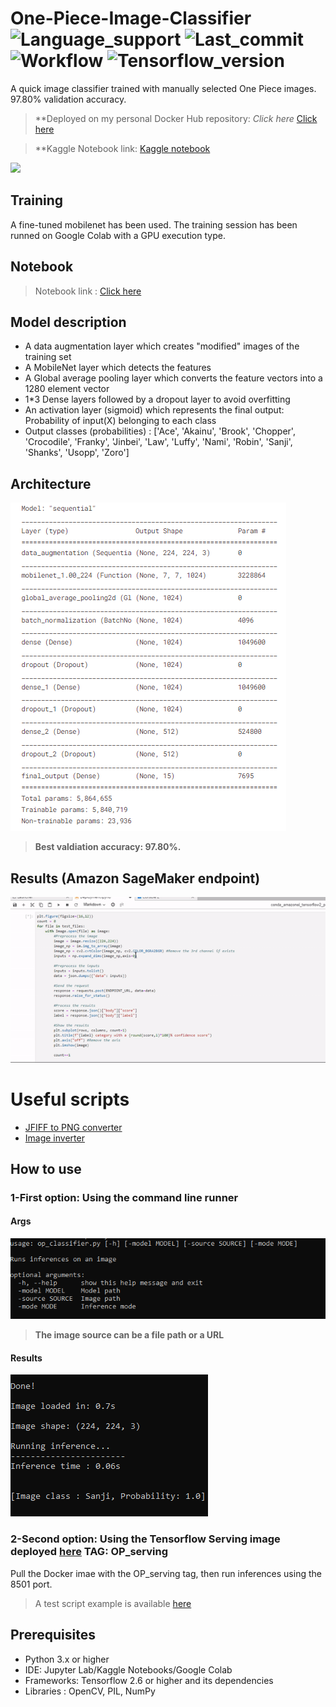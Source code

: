 # One-Piece-Image-Classifier ![Language_support](https://img.shields.io/pypi/pyversions/Tensorflow) ![Last_commit](https://img.shields.io/github/last-commit/JustSecret123/Human-pose-estimation) ![Workflow](https://img.shields.io/github/workflow/status/JustSecret123/Human-pose-estimation/Pylint/main) ![Tensorflow_version](https://img.shields.io/badge/Tensorflow%20version-2.6.2-orange)

A quick image classifier trained with manually selected One Piece images. 97.80% validation accuracy.

> **Deployed on my personal Docker Hub repository: *Click here* [Click here](https://hub.docker.com/repository/docker/ibrahimserouis/my-tensorflow-models)

> **Kaggle Notebook link:  [Kaggle notebook](https://www.kaggle.com/ibrahimserouis99/one-piece-image-classifier-notebook)

<a href="https://www.linkedin.com/in/ibrahim-serouis-b05378181/">
  <img src="https://img.shields.io/badge/LinkedIn-Ibrahim%20Serouis-blue?link=http://left&link=http://right)"/>
</a>

## Training 

A fine-tuned mobilenet has been used. The training session has been runned on Google Colab with a GPU execution type. 

## Notebook 

> Notebook link : [Click here](one-piece-image-classifier-notebook.ipynb)

## Model description

- A data augmentation layer which creates "modified" images of the training set
- A MobileNet layer which detects the features
- A Global average pooling layer which converts the feature vectors into a 1280 element vector
- 1*3 Dense layers followed by a dropout layer to avoid overfitting
- An activation layer (sigmoid) which represents the final output: Probability of input(X) belonging to each class
- Output classes (probabilities) : ['Ace', 'Akainu', 'Brook', 'Chopper', 'Crocodile', 'Franky', 'Jinbei', 'Law', 'Luffy', 'Nami', 'Robin', 'Sanji', 'Shanks', 'Usopp', 'Zoro']

## Architecture

![Model architecture](Screenshots/Model_summary_new.PNG)
> **Best valdiation accuracy: 97.80%.**

## Results (Amazon SageMaker endpoint)

![Results](Screenshots/One%20Piece%20image%20classifier.gif)

# Useful scripts 
- [JFIFF to PNG converter](/Scripts/convert_jfif_to_png.py)
- [Image inverter](Scripts/invert_images.py)

## How to use 

### 1-First option: Using the command line runner

#### Args 

![Args](Screenshots/command_line_args.PNG)

> **The image source can be a file path or a URL**

#### Results 
![Results](Screenshots/command_line_results.PNG)

### 2-Second option: Using the Tensorflow Serving image deployed [here](https://hub.docker.com/repository/docker/ibrahimserouis/my-tensorflow-models) **TAG: OP_serving**

Pull the Docker imae with the OP_serving tag, then run inferences using the 8501 port. 

> A test script example is available [here](/Scripts/Prediction_OP_Model_Test.py)




## Prerequisites

- Python 3.x or higher 
- IDE: Jupyter Lab/Kaggle Notebooks/Google Colab 
- Frameworks: Tensorflow 2.6 or higher and its dependencies
- Libraries : OpenCV, PIL, NumPy
